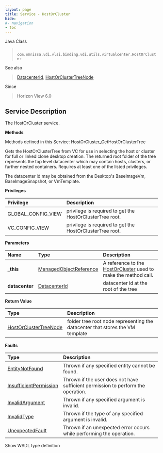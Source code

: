 ```yaml
---
layout: page
title: Service - HostOrCluster
hide:
#- navigation
- toc
---
```








Java Class
> ` com.omnissa.vdi.vlsi.binding.vdi.utils.virtualcenter.HostOrCluster`

See also
> [DatacenterId](vdi.entity.DatacenterId.md), [HostOrClusterTreeNode](vdi.utils.virtualcenter.HostOrCluster.HostOrClusterTreeNode.md)

Since
> Horizon View 6.0





## Service Description

The HostOrCluster service.

**Methods**

Methods defined in this Service:
HostOrCluster_GetHostOrClusterTree




Gets the HostOrClusterTree from VC for use in selecting the host or cluster for full or linked clone desktop creation. The returned root folder of the tree represents the top level datacenter which may contain hosts, clusters, or further nested containers. Requires at least one of the listed privileges.

The datacenter id may be obtained from the Desktop's BaseImageVm, BaseImageSnapshot, or VmTemplate.

**Privileges**

Privilege | Description
:---|:---
GLOBAL_CONFIG_VIEW|  privilege is required to get the HostOrClusterTree root.
VC_CONFIG_VIEW|  privilege is required to get the HostOrClusterTree root.



**Parameters**

 Name | Type | Description
:---|:---|:---
**_this**| [ManagedObjectReference](vmodl.ManagedObjectReference.md)|  A reference to the [HostOrCluster](vdi.utils.virtualcenter.HostOrCluster.md) used to make the method call.
**datacenter**| [DatacenterId](vdi.entity.DatacenterId.md)|  datacenter id at the root of the tree




**Return Value**

Type | Description
:---|:---
[HostOrClusterTreeNode](vdi.utils.virtualcenter.HostOrCluster.HostOrClusterTreeNode.md)| folder tree root node representing the datacenter that stores the VM template



**Faults**

Type | Description
:---|:---
[EntityNotFound](vdi.fault.EntityNotFound.md)| Thrown if any specified entity cannot be found.
[InsufficientPermission](vdi.fault.InsufficientPermission.md)| Thrown if the user does not have sufficient permission to perform the operation.
[InvalidArgument](vdi.fault.InvalidArgument.md)| Thrown if any specified argument is invalid.
[InvalidType](vdi.fault.InvalidType.md)| Thrown if the type of any specified argument is invalid.
[UnexpectedFault](vdi.fault.UnexpectedFault.md)| Thrown if an unexpected error occurs while performing the operation.

Show WSDL type definition












 
